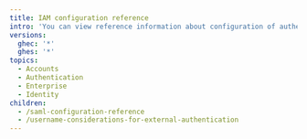 ```yaml
---
title: IAM configuration reference
intro: 'You can view reference information about configuration of authentication {% ifversion ghec %}and provisioning for your enterprise on {% data variables.product.product_name %}{% elsif ghes %}for {% data variables.location.product_location %}{% endif %}.'
versions:
  ghec: '*'
  ghes: '*'
topics:
  - Accounts
  - Authentication
  - Enterprise
  - Identity
children:
  - /saml-configuration-reference
  - /username-considerations-for-external-authentication
---
```

